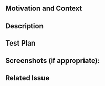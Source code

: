 ## Motivation and Context

<!--
  Why is this change required? What problem does it solve?
  This can be omitted if a linked issue is provided 
-->

## Description

<!-- Describe your changes -->

## Test Plan

<!-- Please describe in detail how you tested your changes. -->

## Screenshots (if appropriate):

<!-- 
  This allows reviewers to begin reviewing your work 
  without checking out your branch locally
-->

## Related Issue

<!-- Please link to the issue here -->

